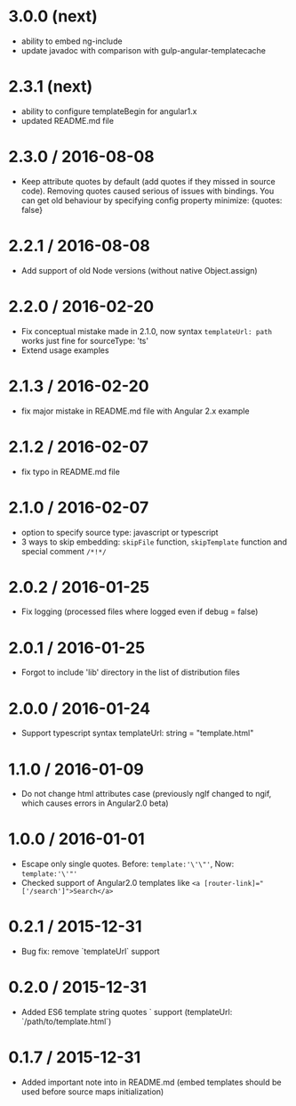 3.0.0 (next)
==================
  * ability to embed ng-include
  * update javadoc with comparison with gulp-angular-templatecache

2.3.1 (next)
==================
  * ability to configure templateBegin for angular1.x
  * updated README.md file

2.3.0 / 2016-08-08
==================
  * Keep attribute quotes by default (add quotes if they missed in source code). Removing quotes caused serious of issues with bindings. You can get old behaviour by specifying config property minimize: {quotes: false}

2.2.1 / 2016-08-08
==================
  * Add support of old Node versions (without native Object.assign)

2.2.0 / 2016-02-20
==================
  * Fix conceptual mistake made in 2.1.0, now syntax `templateUrl: path` works just fine for sourceType: 'ts'
  * Extend usage examples

2.1.3 / 2016-02-20
==================
  * fix major mistake in README.md file with Angular 2.x example

2.1.2 / 2016-02-07
==================
  * fix typo in README.md file

2.1.0 / 2016-02-07
==================
  * option to specify source type: javascript or typescript
  * 3 ways to skip embedding: `skipFile` function, `skipTemplate` function and special comment `/*!*/`

2.0.2 / 2016-01-25
==================
  * Fix logging (processed files where logged even if debug = false)

2.0.1 / 2016-01-25
==================
  * Forgot to include 'lib' directory in the list of distribution files

2.0.0 / 2016-01-24
==================
  * Support typescript syntax templateUrl: string = "template.html"

1.1.0 / 2016-01-09
==================
  * Do not change html attributes case (previously ngIf changed to ngif, which causes errors in Angular2.0 beta)

1.0.0 / 2016-01-01
==================
  * Escape only single quotes. Before: `template:'\'\"'`, Now: `template:'\'"'`
  * Checked support of Angular2.0 templates like `<a [router-link]="['/search']">Search</a>`

0.2.1 / 2015-12-31
==================
  * Bug fix: remove \`templateUrl\` support

0.2.0 / 2015-12-31
==================
  * Added ES6 template string quotes \` support (templateUrl: \`/path/to/template.html\`)

0.1.7 / 2015-12-31
==================
  * Added important note into in README.md (embed templates should be used before source maps initialization)